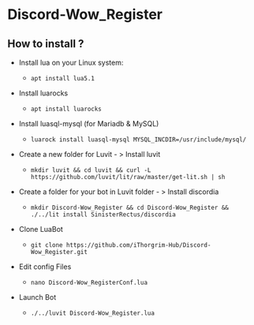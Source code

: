 # Discord-Wow_Register

## How to install ?

- Install lua on your Linux system:
  - ```apt install lua5.1```
  
- Install luarocks
  - ```apt install luarocks```
  
- Install luasql-mysql (for Mariadb & MySQL)
  - ```luarock install luasql-mysql MYSQL_INCDIR=/usr/include/mysql/```
  
- Create a new folder for Luvit - > Install luvit
  - ```mkdir luvit && cd luvit && curl -L https://github.com/luvit/lit/raw/master/get-lit.sh | sh```
  
- Create a folder for your bot in Luvit folder - > Install discordia
  - ```mkdir Discord-Wow_Register && cd Discord-Wow_Register && ./../lit install SinisterRectus/discordia```
  
- Clone LuaBot
  - ```git clone https://github.com/iThorgrim-Hub/Discord-Wow_Register.git```
  
- Edit config Files
  - ```nano Discord-Wow_RegisterConf.lua```

- Launch Bot
  - ```./../luvit Discord-Wow_Register.lua```
